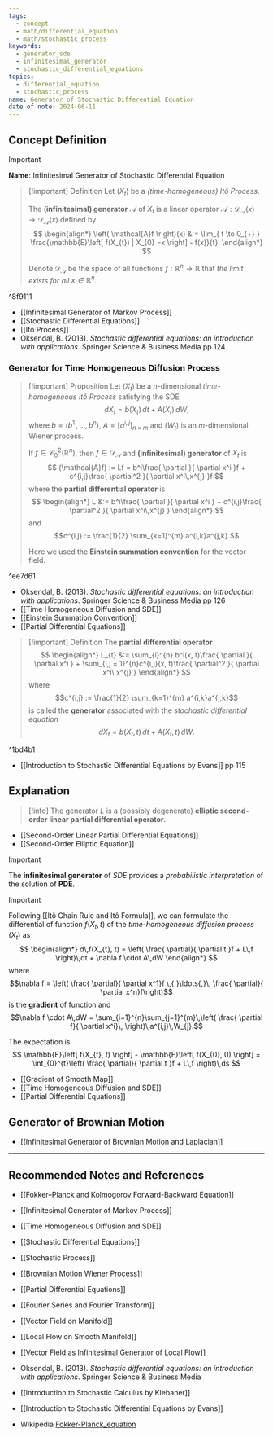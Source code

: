 ```yaml
---
tags:
  - concept
  - math/differential_equation
  - math/stochastic_process
keywords:
  - generator_sde
  - infinitesimal_generator
  - stochastic_differential_equations
topics:
  - differential_equation
  - stochastic_process
name: Generator of Stochastic Differential Equation
date of note: 2024-06-11
---
```


## Concept Definition

>[!important]
>**Name**: Infinitesimal Generator of Stochastic Differential Equation


>[!important] Definition
>Let $(X_{t})$ be a *(time-homogeneous) Itô Process*.
>
>The **(infinitesimal) generator** $\mathcal{A}$ of $X_{t}$ is a linear operator $\mathcal{A}: \mathcal{D}_{\mathcal{A}}(x) \to \mathcal{D}_{\mathcal{A}}(x)$ defined by 
>$$
>\begin{align*}
>\left( \mathcal{A}f \right)(x) &:= \lim_{ t \to 0_{+} }   \frac{\mathbb{E}\left[ f(X_{t}) | X_{0} =x \right] - f(x)}{t}.
>\end{align*}
>$$
>
>Denote $\mathcal{D}_{\mathcal{A}}$ be the space of all functions  $f: \mathbb{R}^n \to \mathbb{R}$ that *the limit exists for all $x\in \mathbb{R}^n$.*

^8f9111

- [[Infinitesimal Generator of Markov Process]]
- [[Stochastic Differential Equations]]
- [[Itô Process]]
- Oksendal, B. (2013). _Stochastic differential equations: an introduction with applications_. Springer Science & Business Media pp 124



### Generator for Time Homogeneous Diffusion Process

>[!important] Proposition
>Let $(X_{t})$ be a $n$-dimensional *time-homogeneous Itô Process* satisfying the SDE 
>$$
>dX_{t} = b(X_{t})\,dt + A(X_{t})\,dW,
>$$
>where $b = (b^1 \,{,}\ldots{,}\,b^n)$, $A = [a^{i,j}]_{n \times m}$ and $(W_{t})$ is an $m$-dimensional Wiener process.
>
>If $f \in \mathcal{C}_{0}^2(\mathbb{R}^n)$, then $f\in \mathcal{D}_{\mathcal{A}}$ and **(infinitesimal) generator** of $X_{t}$ is
>$$
>(\mathcal{A}f) := Lf = b^i\frac{ \partial  }{ \partial x^i }f + c^{i,j}\frac{ \partial^2  }{ \partial x^i\,x^{j} }f
>$$
>where the **partial differential operator** is
>$$
>\begin{align*}
>L &:=  b^i\frac{ \partial  }{ \partial x^i } + c^{i,j}\frac{ \partial^2  }{ \partial x^i\,x^{j} }
>\end{align*} 
>$$ 
>and $$c^{i,j} := \frac{1}{2} \sum_{k=1}^{m} a^{i,k}a^{j,k}.$$
>
>Here we used the **Einstein summation convention** for the vector field.

^ee7d61

- Oksendal, B. (2013). _Stochastic differential equations: an introduction with applications_. Springer Science & Business Media pp 126
- [[Time Homogeneous Diffusion and SDE]]
- [[Einstein Summation Convention]]
- [[Partial Differential Equations]]

>[!important] Definition
>The **partial differential operator** 
>$$
>\begin{align*}
>L_{t} &:= \sum_{i}^{n} b^i(x, t)\frac{ \partial  }{ \partial x^i } + \sum_{i,j = 1}^{n}c^{i,j}(x, t)\frac{ \partial^2  }{ \partial x^i\,x^{j} }
>\end{align*} 
>$$ 
>where $$c^{i,j} := \frac{1}{2} \sum_{k=1}^{m} a^{i,k}a^{j,k}$$ is called the **generator** associated with the *stochastic differential equation*
>$$
>dX_{t} = b(X_{t}, t)\,dt + A(X_{t}, t)\,dW.
>$$

^1bd4b1

- [[Introduction to Stochastic Differential Equations by Evans]] pp 115




## Explanation

>[!info]
>The generator $L$ is a (possibly degenerate) **elliptic second-order linear partial differential operator**.

- [[Second-Order Linear Partial Differential Equations]]
- [[Second-Order Elliptic Equation]]

>[!important]
>The **infinitesimal generator** of *SDE* provides a *probabilistic interpretation* of the solution of **PDE**.



>[!important]
>Following [[Itô Chain Rule and Itô Formula]], we can formulate the differential of function $f(X_{t}, t)$ of the *time-homogeneous diffusion process* $(X_{t})$  as
>$$
>\begin{align*}
> d\,f(X_{t}, t) = \left( \frac{ \partial}{ \partial t }f + L\,f  \right)\,dt + \nabla f \cdot A\,dW
>\end{align*}
>$$
>where $$\nabla f = \left( \frac{ \partial}{ \partial x^1}f \,{,}\ldots{,}\,  \frac{ \partial}{ \partial x^n}f\right)$$ is the **gradient** of function and $$\nabla f \cdot A\,dW = \sum_{i=1}^{n}\sum_{j=1}^{m}\,\left( \frac{ \partial f}{ \partial x^i}\, \right)\,a^{i,j}\,W_{j}.$$
>
>The expectation is 
>$$
> \mathbb{E}\left[ f(X_{t}, t) \right] - \mathbb{E}\left[ f(X_{0}, 0) \right] = \int_{0}^{t}\left( \frac{ \partial}{ \partial t }f + L\,f  \right)\,ds
>$$

- [[Gradient of Smooth Map]]
- [[Time Homogeneous Diffusion and SDE]]
- [[Partial Differential Equations]]

## Generator of Brownian Motion

- [[Infinitesimal Generator of Brownian Motion and Laplacian]]



-----------
##  Recommended Notes and References

- [[Fokker–Planck and Kolmogorov Forward-Backward Equation]]
- [[Infinitesimal Generator of Markov Process]]

- [[Time Homogeneous Diffusion and SDE]]
- [[Stochastic Differential Equations]]
- [[Stochastic Process]]
- [[Brownian Motion Wiener Process]]

- [[Partial Differential Equations]]

- [[Fourier Series and Fourier Transform]]

- [[Vector Field on Manifold]]
- [[Local Flow on Smooth Manifold]]
- [[Vector Field as Infinitesimal Generator of Local Flow]]


- Oksendal, B. (2013). _Stochastic differential equations: an introduction with applications_. Springer Science & Business Media
- [[Introduction to Stochastic Calculus by Klebaner]]
- [[Introduction to Stochastic Differential Equations by Evans]]
- Wikipedia [Fokker-Planck_equation](https://en.wikipedia.org/wiki/Fokker%E2%80%93Planck_equation)
